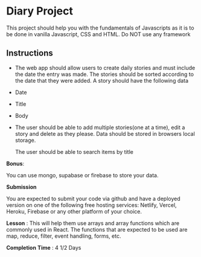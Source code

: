 # Diary Project

This project should help you with the fundamentals of Javascripts as it is to be done in vanilla Javascript, CSS and HTML. Do NOT use any framework

## Instructions
- The web app should allow users to create daily stories and must include the date the entry was made. The stories should be sorted according to the date that they were added. A story should have the following data
- Date
- Title
- Body
- The user should be able to add multiple stories(one at a time), edit a story and delete as they please. Data should be stored in browsers local storage.
    
    The user should be able to search items by title
    

**Bonus**: 

You can use mongo, supabase or firebase to store your data.

**Submission**

You are expected to submit your code via github and have a deployed version on one of the following free hosting services: Netlify, Vercel, Heroku, Firebase or any other platform of your choice.

**Lesson** : This will help them use arrays and array functions which are commonly used in React. The functions that are expected to be used are map, reduce, filter, event handling, forms, etc.

**Completion** **Time** :  4 1/2 Days
